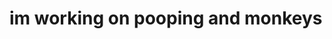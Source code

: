 # im working on pooping                                                                                                                                                                                                    and monkeys
